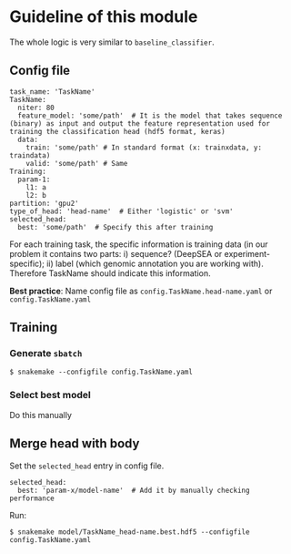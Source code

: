 # Guideline of this module

The whole logic is very similar to `baseline_classifier`.

## Config file

```
task_name: 'TaskName'
TaskName:
  niter: 80
  feature_model: 'some/path'  # It is the model that takes sequence (binary) as input and output the feature representation used for training the classification head (hdf5 format, keras)
  data:
    train: 'some/path' # In standard format (x: trainxdata, y: traindata)
    valid: 'some/path' # Same
Training:
  param-1:
    l1: a
    l2: b
partition: 'gpu2'
type_of_head: 'head-name'  # Either 'logistic' or 'svm'
selected_head:
  best: 'some/path'  # Specify this after training
```

For each training task, the specific information is training data (in our problem it contains two parts: i) sequence? (DeepSEA or experiment-specific); ii) label (which genomic annotation you are working with). Therefore TaskName should indicate this information.

**Best practice**: Name config file as `config.TaskName.head-name.yaml` or `config.TaskName.yaml`

## Training

### Generate `sbatch`

```
$ snakemake --configfile config.TaskName.yaml
```

### Select best model

Do this manually

## Merge head with body

Set the `selected_head` entry in config file.
```
selected_head:
  best: 'param-x/model-name'  # Add it by manually checking performance
```

Run:
```
$ snakemake model/TaskName_head-name.best.hdf5 --configfile config.TaskName.yaml
```
